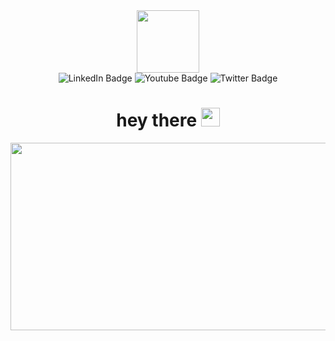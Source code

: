 <div id="header" align="center">
  <img src="https://media.giphy.com/media/M9gbBd9nbDrOTu1Mqx/giphy.gif" width="100"/>
    <div id="badges">
      <img src="https://img.shields.io/badge/LinkedIn-blue?style=for-the-badge&logo=linkedin&logoColor=white" alt="LinkedIn        Badge"/>
      <img src="https://img.shields.io/badge/YouTube-red?style=for-the-badge&logo=youtube&logoColor=white" alt="Youtube           Badge"/>
      <img src="https://img.shields.io/badge/Twitter-blue?style=for-the-badge&logo=twitter&logoColor=white" alt="Twitter           Badge"/>
    </div>
    <img src="https://komarev.com/ghpvc/?username=your-github-username&style=flat-square&color=blue" alt=""/>
    <h1>
       hey there
       <img src="https://media.giphy.com/media/hvRJCLFzcasrR4ia7z/giphy.gif" width="30px"/>
    </h1>
    <div align="center">
      <img src="https://media.giphy.com/media/dWesBcTLavkZuG35MI/giphy.gif" width="600" height="300"/>
    </div>
</div>


